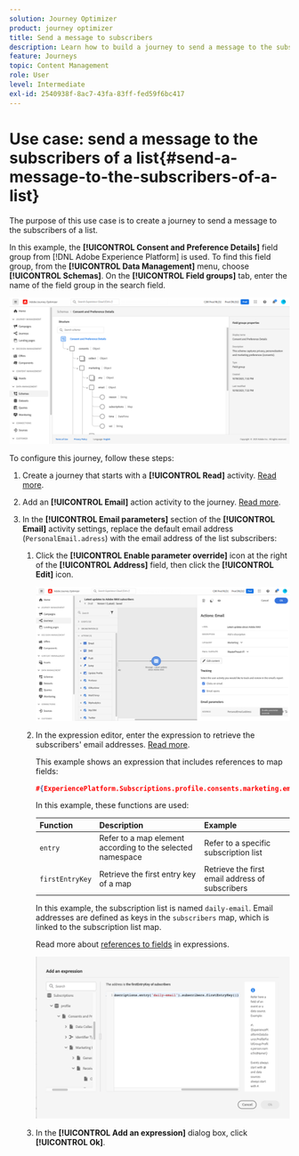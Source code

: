 ```yaml
---
solution: Journey Optimizer
product: journey optimizer
title: Send a message to subscribers
description: Learn how to build a journey to send a message to the subscribers of a list
feature: Journeys
topic: Content Management
role: User
level: Intermediate
exl-id: 2540938f-8ac7-43fa-83ff-fed59f6bc417
---
```

# Use case: send a message to the subscribers of a list{#send-a-message-to-the-subscribers-of-a-list}

The purpose of this use case is to create a journey to send a message to the subscribers of a list.

In this example, the **[!UICONTROL Consent and Preference Details]** field group from [!DNL Adobe Experience Platform] is used. To find this field group, from the **[!UICONTROL Data Management]** menu, choose **[!UICONTROL Schemas]**. On the **[!UICONTROL Field groups]** tab, enter the name of the field group in the search field.

![This field group includes the subscriptions element](assets/consent-and-preference-details-field-group.png)

To configure this journey, follow these steps:

1. Create a journey that starts with a **[!UICONTROL Read]** activity. [Read more](journey-gs.md).
1. Add an **[!UICONTROL Email]** action activity to the journey. [Read more](journeys-message.md).
1. In the **[!UICONTROL Email parameters]** section of the **[!UICONTROL Email]** activity settings, replace the default email address (`PersonalEmail.adress`) with the email address of the list subscribers:

   1. Click the **[!UICONTROL Enable parameter override]** icon at the right of the **[!UICONTROL Address]** field, then click the **[!UICONTROL Edit]** icon.

      ![](assets/message-to-subscribers-uc-1.png)

   1. In the expression editor, enter the expression to retrieve the subscribers' email addresses. [Read more](expression/expressionadvanced.md).

      This example shows an expression that includes references to map fields:

      ```json
      #{ExperiencePlatform.Subscriptions.profile.consents.marketing.email.subscriptions.entry('daily-email').subscribers.firstEntryKey()}
      ```
      
      In this example, these functions are used:

      | Function | Description | Example |
      | --- | --- | --- |
      | `entry` | Refer to a map element according to the selected namespace | Refer to a specific subscription list |
      | `firstEntryKey` | Retrieve the first entry key of a map | Retrieve the first email address of subscribers |

      In this example, the subscription list is named `daily-email`. Email addresses are defined as keys in the `subscribers` map, which is linked to the subscription list map.

      Read more about [references to fields](expression/field-references.md) in expressions.

      ![](assets/message-to-subscribers-uc-2.png)

    1. In the **[!UICONTROL Add an expression]** dialog box, click **[!UICONTROL Ok]**.
